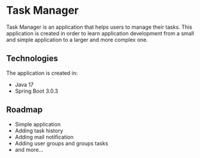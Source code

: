 # Task Manager
Task Manager is an application that helps users to manage their tasks. 
This application is created in order to learn application development from a small and simple application
to a larger and more complex one.

## Technologies
The application is created in:
* Java 17
* Spring Boot 3.0.3

## Roadmap
* Simple application
* Adding task history
* Adding mail notification
* Adding user groups and groups tasks
* and more...